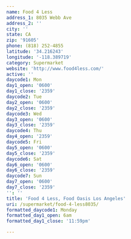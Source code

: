 ```yaml
---
name: Food 4 Less
address_1: 8035 Webb Ave
address_2: ''
city: ''
state: CA
zip: '91605'
phone: (818) 252-4855
latitude: '34.216243'
longitude: '-118.389719'
category: Supermarket
website: 'http://www.food4less.com/'
active: ''
daycode1: Mon
day1_open: '0600'
day1_close: '2359'
daycode2: Tue
day2_open: '0600'
day2_close: '2359'
daycode3: Wed
day3_open: '0600'
day3_close: '2359'
daycode4: Thu
day4_open: '2359'
daycode5: Fri
day5_open: '0600'
day5_close: '2359'
daycode6: Sat
day6_open: '0600'
day6_close: '2359'
daycode7: Sun
day7_open: '0600'
day7_close: '2359'
'': ''
title: 'Food 4 Less, Food Oasis Los Angeles'
uri: /supermarket/food-4-less8035/
formatted_daycode1: Monday
formatted_day1_open: 6am
formatted_day1_close: '11:59pm'

---
```

